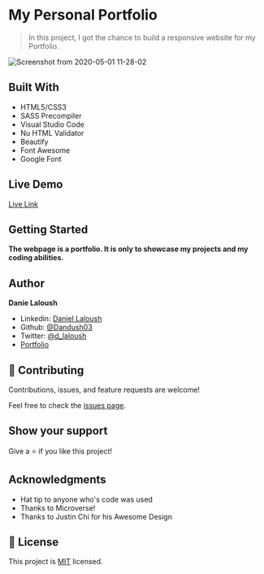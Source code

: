 # My Personal Portfolio

> In this project, I got the chance to build a responsive website for my Portfolio.

![Screenshot from 2020-05-01 11-28-02](https://user-images.githubusercontent.com/51087936/80817201-fd5c4e00-8b9e-11ea-9fb3-ea972332fdb0.png)

## Built With

- HTML5/CSS3
- SASS Precompiler
- Visual Studio Code
- Nu HTML Validator
- Beautify
- Font Awesome
- Google Font

## Live Demo

[Live Link](http://dandush03.github.io/Portafolio/)

## Getting Started

**The webpage is a portfolio. It is only to showcase my projects and my coding abilities.**

## Author

**Danie Laloush**
- Linkedin: [Daniel Laloush](https://www.linkedin.com/in/daniel-laloush-0a7331a9)
- Github: [@Dandush03](https://github.com/Dandush03)
- Twitter: [@d_laloush](https://twitter.com/d_laloush)
- [Portfolio](https://dandush03.github.io/Portafolio/)

## 🤝 Contributing

Contributions, issues, and feature requests are welcome!

Feel free to check the [issues page](./issues/).

## Show your support

Give a ⭐️ if you like this project!

## Acknowledgments

- Hat tip to anyone who's code was used
- Thanks to Microverse!
- Thanks to Justin Chi for his Awesome Design

## 📝 License

This project is [MIT](lic.url) licensed.
